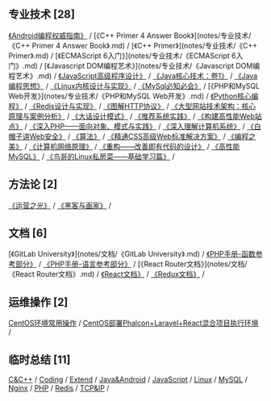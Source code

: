 ## [ ](#header-4)专业技术 [28] 
<span id="zhuanyejishu"></span>
[《Android编程权威指南》](notes/专业技术/《Android编程权威指南》.md) <span class="split"> / </span> [《C++ Primer 4 Answer Book》](notes/专业技术/《C++ Primer 4 Answer Book》.md) <span class="split"> / </span> [《C++ Primer》](notes/专业技术/《C++ Primer》.md) <span class="split"> / </span> [《ECMAScript 6入门》](notes/专业技术/《ECMAScript 6入门》.md) <span class="split"> / </span> [《Javascript DOM编程艺术》](notes/专业技术/《Javascript DOM编程艺术》.md) <span class="split"> / </span> [《JavaScript高级程序设计》](notes/专业技术/《JavaScript高级程序设计》.md) <span class="split"> / </span> [《Java核心技术：卷1》](notes/专业技术/《Java核心技术：卷1》.md) <span class="split"> / </span> [《Java编程思想》](notes/专业技术/《Java编程思想》.md) <span class="split"> / </span> [《Linux内核设计与实现》](notes/专业技术/《Linux内核设计与实现》.md) <span class="split"> / </span> [《MySql必知必会》](notes/专业技术/《MySql必知必会》.md) <span class="split"> / </span> [《PHP和MySQL Web开发》](notes/专业技术/《PHP和MySQL Web开发》.md) <span class="split"> / </span> [《Python核心编程》](notes/专业技术/《Python核心编程》.md) <span class="split"> / </span> [《Redis设计与实现》](notes/专业技术/《Redis设计与实现》.md) <span class="split"> / </span> [《图解HTTP协议》](notes/专业技术/《图解HTTP协议》.md) <span class="split"> / </span> [《大型网站技术架构：核心原理与案例分析》](notes/专业技术/《大型网站技术架构：核心原理与案例分析》.md) <span class="split"> / </span> [《大话设计模式》](notes/专业技术/《大话设计模式》.md) <span class="split"> / </span> [《推荐系统实践》](notes/专业技术/《推荐系统实践》.md) <span class="split"> / </span> [《构建高性能Web站点》](notes/专业技术/《构建高性能Web站点》.md) <span class="split"> / </span> [《深入PHP——面向对象、模式与实践》](notes/专业技术/《深入PHP——面向对象、模式与实践》.md) <span class="split"> / </span> [《深入理解计算机系统》](notes/专业技术/《深入理解计算机系统》.md) <span class="split"> / </span> [《白帽子讲Web安全》](notes/专业技术/《白帽子讲Web安全》.md) <span class="split"> / </span> [《算法》](notes/专业技术/《算法》.md) <span class="split"> / </span> [《精通CSS高级Web标准解决方案》](notes/专业技术/《精通CSS高级Web标准解决方案》.md) <span class="split"> / </span> [《编程之美》](notes/专业技术/《编程之美》.md) <span class="split"> / </span> [《计算机网络原理》](notes/专业技术/《计算机网络原理》.md) <span class="split"> / </span> [《重构——改善即有代码的设计》](notes/专业技术/《重构——改善即有代码的设计》.md) <span class="split"> / </span> [《高性能MySQL》](notes/专业技术/《高性能MySQL》.md) <span class="split"> / </span> [《鸟哥的Linux私房菜——基础学习篇》](notes/专业技术/《鸟哥的Linux私房菜——基础学习篇》.md) <span class="split"> / </span> 

## [ ](#header-4)方法论 [2] 
<span id="fangfalun"></span>
[《运营之光》](notes/方法论/《运营之光》.md) <span class="split"> / </span> [《黑客与画家》](notes/方法论/《黑客与画家》.md) <span class="split"> / </span> 

## [ ](#header-4)文档 [6] 
<span id="wendang"></span>
[《GitLab University》](notes/文档/《GitLab University》.md) <span class="split"> / </span> [《PHP手册-函数参考部分》](notes/文档/《PHP手册-函数参考部分》.md) <span class="split"> / </span> [《PHP手册-语言参考部分》](notes/文档/《PHP手册-语言参考部分》.md) <span class="split"> / </span> [《React Router文档》](notes/文档/《React Router文档》.md) <span class="split"> / </span> [《React文档》](notes/文档/《React文档》.md) <span class="split"> / </span> [《Redux文档》](notes/文档/《Redux文档》.md) <span class="split"> / </span> 

## [ ](#header-4)运维操作 [2] 
<span id="yunweicaozuo"></span>
[CentOS环境常用操作](notes/运维操作/CentOS环境常用操作.md) <span class="split"> / </span> [CentOS部署Phalcon+Laravel+React混合项目执行环境](notes/运维操作/CentOS部署Phalcon+Laravel+React混合项目执行环境.md) <span class="split"> / </span> 

## [ ](#header-4)临时总结 [11] 
<span id="linshizongjie"></span>
[C&C++](notes/临时总结/C&C++.md) <span class="split"> / </span> [Coding](notes/临时总结/Coding.md) <span class="split"> / </span> [Extend](notes/临时总结/Extend.md) <span class="split"> / </span> [Java&Android](notes/临时总结/Java&Android.md) <span class="split"> / </span> [JavaScript](notes/临时总结/JavaScript.md) <span class="split"> / </span> [Linux](notes/临时总结/Linux.md) <span class="split"> / </span> [MySQL](notes/临时总结/MySQL.md) <span class="split"> / </span> [Nginx](notes/临时总结/Nginx.md) <span class="split"> / </span> [PHP](notes/临时总结/PHP.md) <span class="split"> / </span> [Redis](notes/临时总结/Redis.md) <span class="split"> / </span> [TCP&IP](notes/临时总结/TCP&IP.md) <span class="split"> / </span> 


